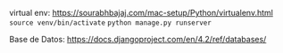 virtual env: https://sourabhbajaj.com/mac-setup/Python/virtualenv.html  
`source venv/bin/activate`
`python manage.py runserver`

Base de Datos: https://docs.djangoproject.com/en/4.2/ref/databases/